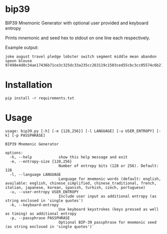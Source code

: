 # bip39
BIP39 Mnemonic Generator with optional user provided and keyboard entropy

Prints mnemonic and seed hex to stdout on one line each respectively.

Example output:
```
joke august travel pledge lobster switch segment middle mean abandon spoon blouse
97498e4d0c34ae17436b71ce3c325dc33a235cc263119c1503ced55cbc3cc05574c6b21e21649d7b022a09aef75744152244bcd3fc6f8db7e25a7df48034e26e
```

# Installation
```
pip install -r requirements.txt
```

# Usage
```
usage: bip39.py [-h] [-e {128,256}] [-l LANGUAGE] [-u USER_ENTROPY] [-k] [-p PASSPHRASE]

BIP39 Mnemonic Generator

options:
  -h, --help            show this help message and exit
  -e, --entropy-size {128,256}
                        Number of entropy bits (128 or 256). Default: 128
  -l, --language LANGUAGE
                        Language for mnemonic words (default: english, available: english, chinese_simplified, chinese_traditional, french, italian, japanese, korean, spanish, turkish, czech, portuguese)
  -u, --user-entropy USER_ENTROPY
                        Include user input as additional entropy (as string enclosed in 'single quotes')
  -k, --keyboard-entropy
                        Use keyboard keystrokes (keys pressed as well as timing) as additional entropy
  -p, --passphrase PASSPHRASE
                        Optional BIP-39 passphrase for mnemonic seed (as string enclosed in 'single quotes')`
```
